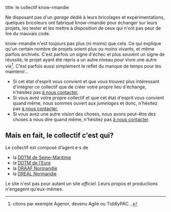 title: le collectif know-rmandie

Ne disposant pas d'un _garage_ dédié à leurs bricolages et expérimentations, quelques bricoleurs ont fabriqué know-rmandie pour échanger sur leurs projets, les tester et les mettre à disposition de ceux qui n'ont pas peur de lire du mauvais code.

know-rmandie n'est toujours pas plus (ni moins) que cela. Ce qui explique qu'un certain nombre de projets soient plus ou moins vivants, et même parfois archivés. C'est parfois un signe d'échec et plus souvent un signe de réussite, le projet ayant été repris a un autre niveau pour vivre une autre vie[^x]. C'est parfois aussi simplement le reflet du manque de temps pour les maintenir...

* Si cet état d'esprit vous convient et que vous trouvez plus intéressant d'intégrer ce collectif que de créer votre propre lieu d'échange, n'hésitez pas [à nous contacter](./contribuer.md),
* Si vous avez votre propre collectif et que cet état d'esprit vous convient quand même, nous sommes ouvert aux _jumelages_ et donc, n'hésitez pas [à nous contacter](./contribuer.md),
* Si vous avez une autre vision des choses, nous avons peut-être des choses à nous dire quand même, n'hésitez pas [à nous contacter](./contribuer.md).

## Mais en fait, le collectif c'est qui?

Le collectif est composé d'agent·e·s de

* la [DDTM de Seine-Maritime](https://www.seine-maritime.gouv.fr/Services-de-l-Etat/Presentation-des-services/L-Etat-en-Seine-Maritime/Les-territoires-et-la-mer)
* la [DDTM de l'Eure](http://www.eure.gouv.fr/Services-de-l-Etat/Agriculture-environnement-amenagement-et-logement/La-direction-departementale-des-territoires-et-de-la-mer-D.D.T.M/Coordonnees-et-plans-d-acces)
* la [DRAAF Normandie](https://draaf.normandie.agriculture.gouv.fr)
* la [DREAL Normandie](https://normandie.developpement-durable.gouv.fr)

Le site n'est pas pour autant un site _officiel_. Leurs propos et productions n'engagent qu'eux-mêmes.

[^x]: citons par exemple Agenor, devenu Agile ou TiddlyPAC...
